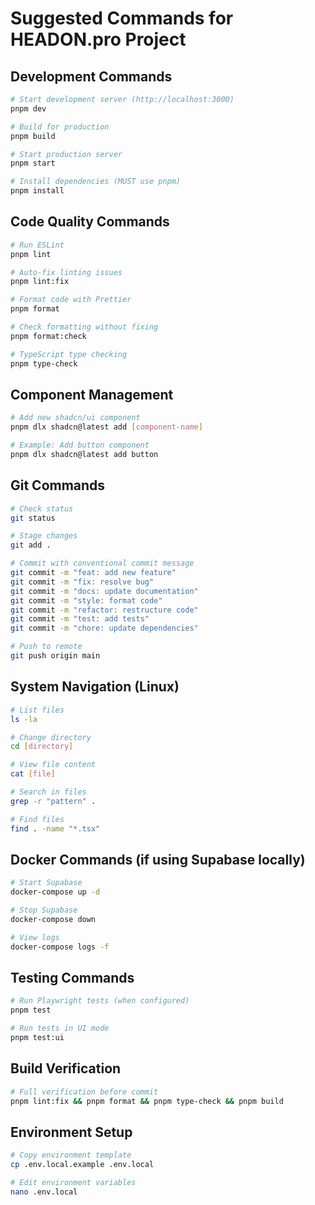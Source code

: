 # Suggested Commands for HEADON.pro Project

## Development Commands
```bash
# Start development server (http://localhost:3000)
pnpm dev

# Build for production
pnpm build

# Start production server
pnpm start

# Install dependencies (MUST use pnpm)
pnpm install
```

## Code Quality Commands
```bash
# Run ESLint
pnpm lint

# Auto-fix linting issues
pnpm lint:fix

# Format code with Prettier
pnpm format

# Check formatting without fixing
pnpm format:check

# TypeScript type checking
pnpm type-check
```

## Component Management
```bash
# Add new shadcn/ui component
pnpm dlx shadcn@latest add [component-name]

# Example: Add button component
pnpm dlx shadcn@latest add button
```

## Git Commands
```bash
# Check status
git status

# Stage changes
git add .

# Commit with conventional commit message
git commit -m "feat: add new feature"
git commit -m "fix: resolve bug"
git commit -m "docs: update documentation"
git commit -m "style: format code"
git commit -m "refactor: restructure code"
git commit -m "test: add tests"
git commit -m "chore: update dependencies"

# Push to remote
git push origin main
```

## System Navigation (Linux)
```bash
# List files
ls -la

# Change directory
cd [directory]

# View file content
cat [file]

# Search in files
grep -r "pattern" .

# Find files
find . -name "*.tsx"
```

## Docker Commands (if using Supabase locally)
```bash
# Start Supabase
docker-compose up -d

# Stop Supabase
docker-compose down

# View logs
docker-compose logs -f
```

## Testing Commands
```bash
# Run Playwright tests (when configured)
pnpm test

# Run tests in UI mode
pnpm test:ui
```

## Build Verification
```bash
# Full verification before commit
pnpm lint:fix && pnpm format && pnpm type-check && pnpm build
```

## Environment Setup
```bash
# Copy environment template
cp .env.local.example .env.local

# Edit environment variables
nano .env.local
```